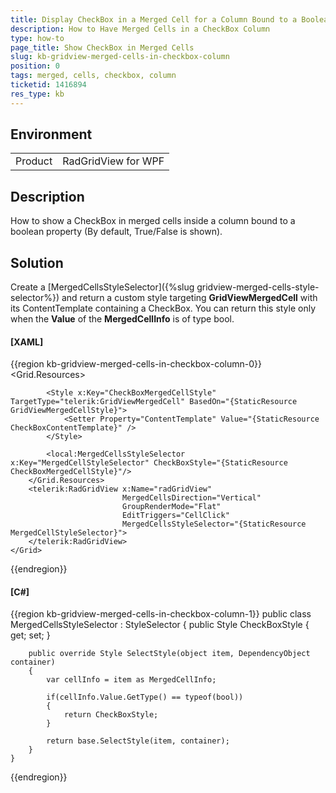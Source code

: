 ```yaml
---
title: Display CheckBox in a Merged Cell for a Column Bound to a Boolean Property
description: How to Have Merged Cells in a CheckBox Column
type: how-to
page_title: Show CheckBox in Merged Cells
slug: kb-gridview-merged-cells-in-checkbox-column
position: 0
tags: merged, cells, checkbox, column
ticketid: 1416894
res_type: kb
---
```


## Environment
<table>
	<tbody>
		<tr>
			<td>Product</td>
			<td>RadGridView for WPF</td>
		</tr>
	</tbody>
</table>


## Description

How to show a CheckBox in merged cells inside a column bound to a boolean property (By default, True/False is shown).

## Solution

Create a [MergedCellsStyleSelector]({%slug gridview-merged-cells-style-selector%}) and return a custom style targeting __GridViewMergedCell__ with its ContentTemplate containing a CheckBox. You can return this style only when the __Value__ of the __MergedCellInfo__ is of type bool.

#### __[XAML]__
{{region kb-gridview-merged-cells-in-checkbox-column-0}}
	<Grid>
        <Grid.Resources>
            <DataTemplate x:Key="CheckBoxContentTemplate">
                <CheckBox IsChecked="{Binding .}" IsHitTestVisible="False"/>
            </DataTemplate>
            
            <Style x:Key="CheckBoxMergedCellStyle" TargetType="telerik:GridViewMergedCell" BasedOn="{StaticResource GridViewMergedCellStyle}">
                <Setter Property="ContentTemplate" Value="{StaticResource CheckBoxContentTemplate}" />
            </Style>
            
            <local:MergedCellsStyleSelector x:Key="MergedCellStyleSelector" CheckBoxStyle="{StaticResource CheckBoxMergedCellStyle}"/>
        </Grid.Resources>
        <telerik:RadGridView x:Name="radGridView"
							 MergedCellsDirection="Vertical"  
							 GroupRenderMode="Flat"
                             EditTriggers="CellClick"
                             MergedCellsStyleSelector="{StaticResource MergedCellStyleSelector}">
        </telerik:RadGridView>
    </Grid>
{{endregion}}


#### __[C#]__
{{region kb-gridview-merged-cells-in-checkbox-column-1}}
	public class MergedCellsStyleSelector : StyleSelector
    {
        public Style CheckBoxStyle { get; set; }

        public override Style SelectStyle(object item, DependencyObject container)
        {
            var cellInfo = item as MergedCellInfo;

            if(cellInfo.Value.GetType() == typeof(bool))
            {
                return CheckBoxStyle;
            }

            return base.SelectStyle(item, container);
        }
    }
{{endregion}}